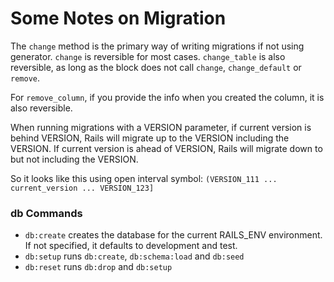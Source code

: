 # Some Notes on Migration

The `change` method is the primary way of writing migrations if not using generator. `change` is reversible for most cases. 
`change_table` is also reversible, as long as the block does not call `change`, `change_default` or `remove`.

For `remove_column`, if you provide the info when you created the column, it is also reversible.

When running migrations with a VERSION parameter, if current version is behind VERSION, Rails will migrate up to the VERSION including the VERSION. If current version is ahead of VERSION, Rails will migrate down to but not including the VERSION. 

So it looks like this using open interval symbol:
`(VERSION_111 ... current_version ... VERSION_123]`

### db Commands
- `db:create` creates the database for the current RAILS_ENV environment. If not specified, it defaults to development and test.
- `db:setup` runs `db:create`, `db:schema:load` and `db:seed`
- `db:reset` runs `db:drop` and `db:setup`

